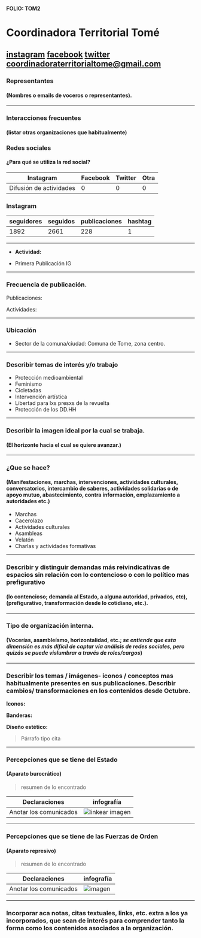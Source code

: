 #### FOLIO: TOM2
# Coordinadora Territorial Tomé

[instagram](https://www.instagram.com/coordinadora.territorial.tome/)
[facebook](https://www.facebook.com/coordinadoraterritorialtome)
[twitter]()
<coordinadoraterritorialtome@gmail.com>
---

### Representantes
#### (Nombres o emails de voceros o representantes).

---
### Interacciones frecuentes
#### (listar otras organizaciones que habitualmente)

### Redes sociales
#### ¿Para qué se utiliza la red social?
| Instagram | Facebook | Twitter | Otra 
|---|---|---|---|
|Difusión de actividades |0|0|0|

### **Instagram**
| seguidores | seguidos | publicaciones | hashtag |
|---|---|---|---|
|1892|2661|228|1|

---

* **Actividad:**   

* Primera Publicación IG 

---
### Frecuencia de publicación.

Publicaciones:

Actividades:

---
### Ubicación
* Sector de la comuna/ciudad: Comuna de Tome, zona centro. 

---
### Describir temas de interés y/o trabajo

* Protección medioambiental
* Feminismo
* Cicletadas
* Intervención artística 
* Libertad para lxs presxs de la revuelta
* Protección de los DD.HH

---
### Describir la imagen ideal por la cual se trabaja.
#### (El horizonte hacia el cual se quiere avanzar.)

---
### ¿Que se hace?
#### (Manifestaciones, marchas, intervenciones, actividades culturales, conversatorios, intercambio de saberes, actividades solidarias o de apoyo mutuo, abastecimiento, contra información, emplazamiento a autoridades etc.)

* Marchas
* Cacerolazo 
* Actividades culturales
* Asambleas
* Velatón
* Charlas y actividades formativas

---
### Describir y distinguir demandas más reivindicativas de espacios sin relación con lo contencioso o con lo político mas prefigurativo
#### (lo contencioso; demanda al Estado, a alguna autoridad, privados, etc), (prefigurativo, transformación desde lo cotidiano, etc.).

---
### Tipo de organización interna.
#### (Vocerías, asambleísmo, horizontalidad, etc.; *se entiende que esta dimensión es más difícil de captar vía análisis de redes sociales, pero quizás se puede vislumbrar a través de roles/cargos*)

---
### Describir los temas / imágenes- iconos / conceptos mas habitualmente presentes en sus publicaciones. Describir cambios/ transformaciones en los contenidos desde Octubre.

**Iconos:**

**Banderas:**

**Diseño estético:**

> Párrafo tipo cita 

---
### Percepciones que se tiene del Estado
#### (Aparato burocrático)
> resumen de lo encontrado

| Declaraciones | infografía | 
|---|---|
|Anotar los comunicados | ![linkear imagen]() |

---
### Percepciones que se tiene de las Fuerzas de Orden
#### (Aparato represivo)
> resumen de lo encontrado

| Declaraciones | infografía | 
|---|---|
|Anotar los comunicados | ![imagen]() |


---
### Incorporar aca notas, citas textuales, links, etc. extra a los ya incorporados, que sean de interés para comprender tanto la forma como los contenidos asociados a la organización.
